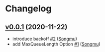 # Changelog

## [v0.0.1](https://github.com/natureglobal/firequeue/compare/96d0d2197ee1...v0.0.1) (2020-11-22)

* introduce backoff [#2](https://github.com/natureglobal/firequeue/pull/2) ([Songmu](https://github.com/Songmu))
* add MaxQueueLength Option [#1](https://github.com/natureglobal/firequeue/pull/1) ([Songmu](https://github.com/Songmu))
